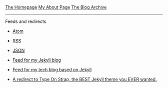 [The Homepage](/)
[My About Page](/about)
[The Blog Archive](/archive)

<hr>
Feeds and redirects

- <a href="https://coderlg.coding.blog/_feed.atom" target="_blank">Atom</a>

- <a href="https://coderlg.coding.blog/_feed.rss" target="_blank">RSS</a>

- <a href="https://coderlg.coding.blog/_feed.json" target="_blank">JSON</a>

- <a href="https://im-coder-lg.github.io/feed.xml">Feed for my Jekyll blog</a>

- <a href="https://im-coder-lg.github.io/tech/feed.xml">Feed for my tech blog based on Jekyll</a>

- <a href="https://github.com/sylhare/Type-on-Strap">A redirect to Type On Strap, the BEST Jekyll theme you EVER wanted.</a>
<!--stackedit_data:
eyJoaXN0b3J5IjpbLTE2MzkxNjU5NjNdfQ==
-->